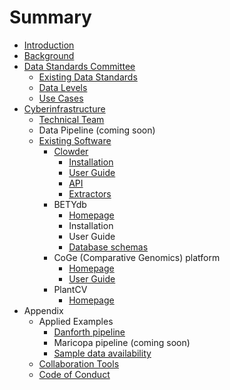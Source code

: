 # Summary

* [Introduction](README.md)
* [Background](chapter1.md)
* [Data Standards Committee](data_standards_committee.md)
   * [Existing Data Standards](existing_data_standards.md)
   * [Data Levels](data_levels.md)
   * [Use Cases](use_cases.md)
* [Cyberinfrastructure](cyberinfrastructure.md)
   * [Technical Team](people.md)
   * Data Pipeline (coming soon)
   * [Existing Software](existing_software.md)
     * [Clowder](clowder.md)
        * [Installation](clowder.md#Installation)  
        * [User Guide](clowder.md#Interface)
        * [API](clowder.md#API)
        * [Extractors](clowder.md#Extractors)
     * BETYdb
        * [Homepage](https://www.betydb.org/)
        * Installation
        * User Guide
        * [Database schemas](https://www.betydb.org/schemas)
     * CoGe (Comparative Genomics) platform
        * [Homepage](https://genomevolution.org/coge/) 
        * [User Guide](https://genomevolution.org/wiki/index.php?title=LoadExperiment)
     * PlantCV
       * [Homepage](http://plantcv.danforthcenter.org/)
* Appendix
   * Applied Examples
     * [Danforth pipeline](danforth.md)
     * Maricopa pipeline (coming soon)
     * [Sample data availability](sample_data.md)
   * [Collaboration Tools](collaboration_tools.md)
   * [Code of Conduct](code_of_conduct.md)

